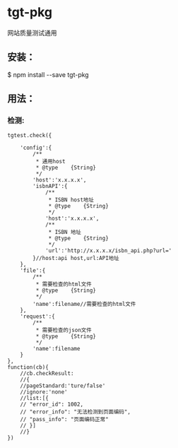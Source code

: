 # tgt-pkg
网站质量测试通用

## 安装：
$ npm install --save tgt-pkg

## 用法：
### 检测:



    tgtest.check({

        'config':{
            /**
             * 通用host
             * @type    {String}
             */
            'host':'x.x.x.x',
            'isbnAPI':{
                /**
                 * ISBN host地址
                 * @type    {String}
                 */
                'host':'x.x.x.x',
                /**
                 * ISBN 地址
                 * @type    {String}
                 */
                'url':'http://x.x.x.x/isbn_api.php?url='
            }//host:api host,url:API地址
        },
        'file':{
            /**
             * 需要检查的html文件
             * @type    {String}
             */
            'name':filename//需要检查的html文件
        },
        'request':{
            /**
             * 需要检查的json文件
             * @type    {String}
             */
            'name':filename
        }
    },
    function(cb){
        //cb.checkResult:
        //{
        //pageStandard:'ture/false'
        //ignore:'none' 
        //list:[{
        // "error_id": 1002,
        // "error_info": "无法检测到页面编码",
        // "pass_info": "页面编码正常"
        // }]
        //}
    })




